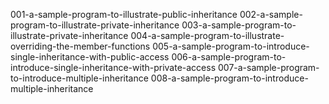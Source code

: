 001-a-sample-program-to-illustrate-public-inheritance
002-a-sample-program-to-illustrate-private-inheritance
003-a-sample-program-to-illustrate-private-inheritance
004-a-sample-program-to-illustrate-overriding-the-member-functions
005-a-sample-program-to-introduce-single-inheritance-with-public-access
006-a-sample-program-to-introduce-single-inheritance-with-private-access
007-a-sample-program-to-introduce-multiple-inheritance
008-a-sample-program-to-introduce-multiple-inheritance